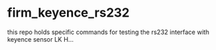 # firm_keyence_rs232
this repo holds specific commands for testing the rs232 interface with keyence sensor LK H...
